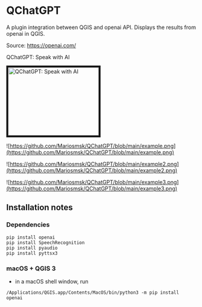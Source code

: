 # QChatGPT
A plugin integration between QGIS and openai API. Displays the results from openai in QGIS.

Source: https://openai.com/

QChatGPT: Speak with AI<p>
<a href="http://www.youtube.com/watch?feature=player_embedded&v=24vQSzJjWSs
" target="_blank"><img src="http://img.youtube.com/vi/24vQSzJjWSs/0.jpg"
alt="QChatGPT: Speak with AI" width="240" height="180" border="5" /></a>

![https://github.com/Mariosmsk/QChatGPT/blob/main/example.png](https://github.com/Mariosmsk/QChatGPT/blob/main/example.png)

![https://github.com/Mariosmsk/QChatGPT/blob/main/example2.png](https://github.com/Mariosmsk/QChatGPT/blob/main/example2.png)

![https://github.com/Mariosmsk/QChatGPT/blob/main/example3.png](https://github.com/Mariosmsk/QChatGPT/blob/main/example3.png)

## Installation notes

### Dependencies
```
pip install openai 
pip install SpeechRecognition 
pip install pyaudio 
pip install pyttsx3
```

### macOS + QGIS 3

* in a macOS shell window, run

```
/Applications/QGIS.app/Contents/MacOS/bin/python3 -m pip install openai
```
